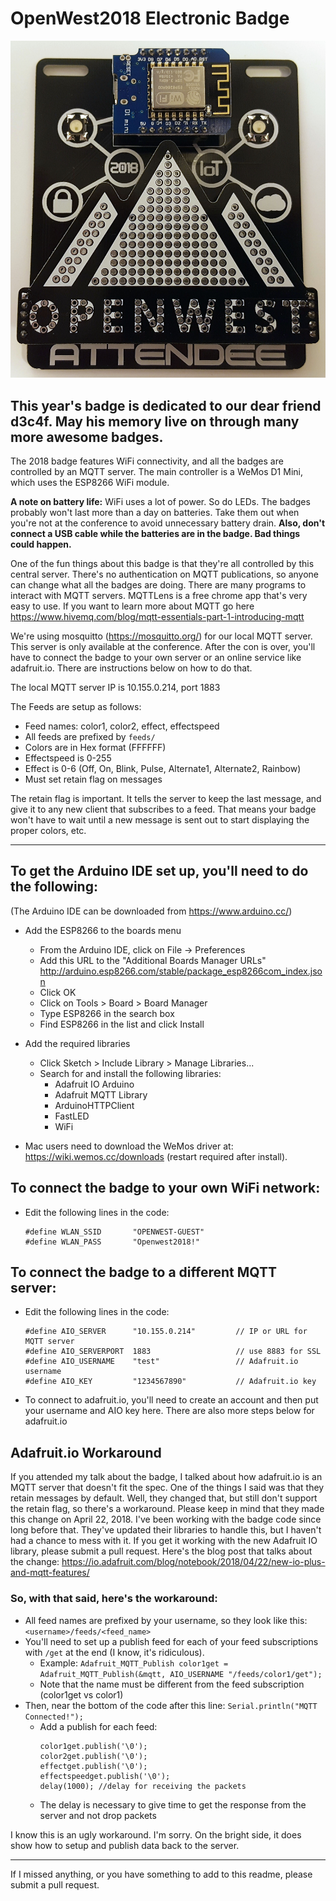 # OpenWest2018 Electronic Badge

![BadgePic](https://github.com/compukidmike/OpenWest2018/blob/master/BadgeFinished.jpg)

## This year's badge is dedicated to our dear friend d3c4f. May his memory live on through many more awesome badges. 

The 2018 badge features WiFi connectivity, and all the badges are controlled by an MQTT server. The main controller is a WeMos D1 Mini, which uses the ESP8266 WiFi module.

**A note on battery life:** WiFi uses a lot of power. So do LEDs. The badges probably won't last more than a day on batteries. Take them out when you're not at the conference to avoid unnecessary battery drain. **Also, don't connect a USB cable while the batteries are in the badge. Bad things could happen.**

One of the fun things about this badge is that they're all controlled by this central server. There's no authentication on MQTT publications, so anyone can change what all the badges are doing. There are many programs to interact with MQTT servers. MQTTLens is a free chrome app that's very easy to use. If you want to learn more about MQTT go here https://www.hivemq.com/blog/mqtt-essentials-part-1-introducing-mqtt

We're using mosquitto (https://mosquitto.org/) for our local MQTT server. This server is only available at the conference. After the con is over, you'll have to connect the badge to your own server or an online service like adafruit.io. There are instructions below on how to do that.

The local MQTT server IP is 10.155.0.214, port 1883

The Feeds are setup as follows:
- Feed names: color1, color2, effect, effectspeed
- All feeds are prefixed by `feeds/`
- Colors are in Hex format (FFFFFF)
- Effectspeed is 0-255
- Effect is 0-6 (Off, On, Blink, Pulse, Alternate1, Alternate2, Rainbow)
- Must set retain flag on messages

The retain flag is important. It tells the server to keep the last message, and give it to any new client that subscribes to a feed. That means your badge won't have to wait until a new message is sent out to start displaying the proper colors, etc.

----------

## To get the Arduino IDE set up, you'll need to do the following:
(The Arduino IDE can be downloaded from https://www.arduino.cc/)
- Add the ESP8266 to the boards menu
  - From the Arduino IDE, click on File -> Preferences
  - Add this URL to the "Additional Boards Manager URLs" http://arduino.esp8266.com/stable/package_esp8266com_index.json
  - Click OK
  - Click on Tools > Board > Board Manager
  - Type ESP8266 in the search box
  - Find ESP8266 in the list and click Install
  
- Add the required libraries
  - Click Sketch > Include Library > Manage Libraries...
  - Search for and install the following libraries:
    - Adafruit IO Arduino
    - Adafruit MQTT Library
    - ArduinoHTTPClient
    - FastLED
    - WiFi
- Mac users need to download the WeMos driver at: https://wiki.wemos.cc/downloads (restart required after install).


## To connect the badge to your own WiFi network:
- Edit the following lines in the code:
  ```
  #define WLAN_SSID       "OPENWEST-GUEST"
  #define WLAN_PASS       "Openwest2018!"
  ```

## To connect the badge to a different MQTT server:
- Edit the following lines in the code:
  ```
  #define AIO_SERVER      "10.155.0.214"         // IP or URL for MQTT server
  #define AIO_SERVERPORT  1883                   // use 8883 for SSL
  #define AIO_USERNAME    "test"                 // Adafruit.io username
  #define AIO_KEY         "1234567890"           // Adafruit.io key
  ```
- To connect to adafruit.io, you'll need to create an account and then put your username and AIO key here. There are also more steps below for adafruit.io

## Adafruit.io Workaround
If you attended my talk about the badge, I talked about how adafruit.io is an MQTT server that doesn't fit the spec. One of the things I said was that they retain messages by default. Well, they changed that, but still don't support the retain flag, so there's a workaround. Please keep in mind that they made this change on April 22, 2018. I've been working with the badge code since long before that. They've updated their libraries to handle this, but I haven't had a chance to mess with it. If you get it working with the new Adafruit IO library, please submit a pull request.
Here's the blog post that talks about the change: https://io.adafruit.com/blog/notebook/2018/04/22/new-io-plus-and-mqtt-features/

### So, with that said, here's the workaround:
- All feed names are prefixed by your username, so they look like this: `<username>/feeds/<feed_name>`
- You'll need to set up a publish feed for each of your feed subscriptions with `/get` at the end (I know, it's ridiculous).
  - Example: ```Adafruit_MQTT_Publish color1get = Adafruit_MQTT_Publish(&mqtt, AIO_USERNAME "/feeds/color1/get");```
  - Note that the name must be different from the feed subscription (color1get vs color1)
- Then, near the bottom of the code after this line: ```Serial.println("MQTT Connected!");```
  - Add a publish for each feed:
    ```
    color1get.publish('\0');
    color2get.publish('\0');
    effectget.publish('\0');
    effectspeedget.publish('\0');
    delay(1000); //delay for receiving the packets
    ```
  - The delay is necessary to give time to get the response from the server and not drop packets
  
I know this is an ugly workaround. I'm sorry. On the bright side, it does show how to setup and publish data back to the server.

----------

If I missed anything, or you have something to add to this readme, please submit a pull request.
